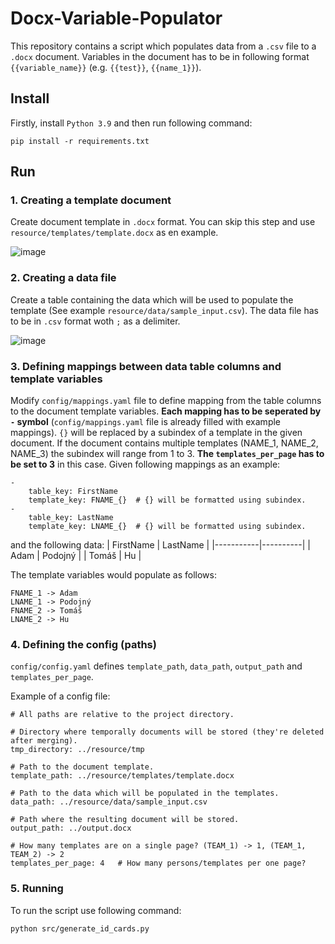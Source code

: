 # Docx-Variable-Populator

This repository contains a script which populates data from a `.csv` file to a `.docx` document. Variables in the document has to be in following format `{{variable_name}}` (e.g. `{{test}}`, `{{name_1}}`).

## Install
Firstly, install `Python 3.9` and then run following command:
```
pip install -r requirements.txt
```

## Run
### 1. Creating a template document
Create document template in `.docx` format. You can skip this step and use `resource/templates/template.docx` as en example.

![image](https://user-images.githubusercontent.com/8584106/228632873-7894e24e-d30a-45d7-ba94-b23fd26e0934.png)

### 2. Creating a data file
Create a table containing the data which will be used to populate the template (See example `resource/data/sample_input.csv`). The data file has to be in `.csv` format woth `;` as a delimiter.

![image](https://user-images.githubusercontent.com/8584106/228633346-9afde894-712f-40b0-a1fc-5ad699c5e759.png)

### 3. Defining mappings between data table columns and template variables
Modify `config/mappings.yaml` file to define mapping from the table columns to the document template variables. **Each mapping has to be seperated by `-` symbol** (`config/mappings.yaml` file is already filled with example mappings).  `{}` will be replaced by a subindex of a template in the given document. If the document contains multiple templates (NAME_1, NAME_2, NAME_3) the subindex will range from 1 to 3. **The `templates_per_page` has to be set to 3** in this case.
Given following mappings as an example:
```
-
    table_key: FirstName
    template_key: FNAME_{}  # {} will be formatted using subindex.
-
    table_key: LastName
    template_key: LNAME_{}  # {} will be formatted using subindex.
```
and the following data:
| FirstName | LastName |
|-----------|----------|
| Adam      | Podojný  |
| Tomáš     | Hu       |

The template variables would populate as follows:

```
FNAME_1 -> Adam
LNAME_1 -> Podojný
FNAME_2 -> Tomáš
LNAME_2 -> Hu
```

### 4. Defining the config (paths)
`config/config.yaml` defines `template_path`, `data_path`, `output_path` and `templates_per_page`.

Example of a config file:

```
# All paths are relative to the project directory.

# Directory where temporally documents will be stored (they're deleted after merging).
tmp_directory: ../resource/tmp

# Path to the document template.
template_path: ../resource/templates/template.docx

# Path to the data which will be populated in the templates.
data_path: ../resource/data/sample_input.csv

# Path where the resulting document will be stored.
output_path: ../output.docx

# How many templates are on a single page? (TEAM_1) -> 1, (TEAM_1, TEAM_2) -> 2
templates_per_page: 4   # How many persons/templates per one page?
```

### 5. Running
To run the script use following command: 

```
python src/generate_id_cards.py
```

